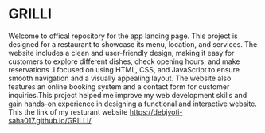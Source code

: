 # GRILLI
Welcome to offical repository for the app landing page. This project is designed  for a restaurant to showcase its menu, location, and services. The website includes a clean and user-friendly design, making it easy for customers to explore different dishes, check opening hours, and make reservations .I focused on using HTML, CSS, and JavaScript to ensure smooth navigation and a visually appealing layout. The website also features an online booking system and a contact form for customer inquiries.This project helped me improve my web development skills and gain hands-on experience in designing a functional and interactive website.
This the link of my resturant website https://debjyoti-saha017.github.io/GRILLI/
